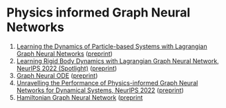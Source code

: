 # Physics informed Graph Neural Networks 

1. [Learning the Dynamics of Particle-based Systems with Lagrangian Graph Neural Networks](https://github.com/M3RG-IITD/LGNN) ([preprint](https://arxiv.org/abs/2209.01476))
1. [Learning Rigid Body Dynamics with Lagrangian Graph Neural Network, NeurIPS 2022 (Spotlight)](https://github.com/M3RG-IITD/rigid_body_dynamics_graph) ([preprint](https://doi.org/10.48550/arXiv.2209.11588))
1. [Graph Neural ODE](https://github.com/M3RG-IITD/graph_neural_ODE) ([preprint](https://arxiv.org/abs/2209.10740))
1. [Unravelling the Performance of Physics-informed Graph Neural Networks for Dynamical Systems, NeurIPS 2022](https://github.com/M3RG-IITD/benchmarking_graph) ([preprint](https://openreview.net/pdf?id=tXEe-Ew_ikh))
1. [Hamiltonian Graph Neural Network](https://github.com/M3RG-IITD/HGNN) ([preprint]()




